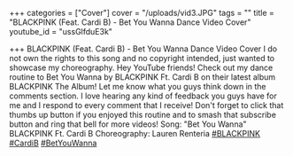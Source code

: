 +++
categories = ["Cover"]
cover = "/uploads/vid3.JPG"
tags = ""
title = "BLACKPINK (Feat. Cardi B) - Bet You Wanna Dance Video Cover"
youtube_id = "ussGlfduE3k"

+++
BLACKPINK (Feat. Cardi B) - Bet You Wanna Dance Video Cover I do not own the rights to this song and no copyright intended, just wanted to showcase my choreography. Hey YouTube friends! Check out my dance routine to Bet You Wanna by BLACKPINK Ft. Cardi B on their latest album BLACKPINK The Album! Let me know what you guys think down in the comments section. I love hearing any kind of feedback you guys have for me and I respond to every comment that I receive! Don't forget to click that thumbs up button if you enjoyed this routine and to smash that subscribe button and ring that bell for more videos! Song: "Bet You Wanna" BLACKPINK Ft. Cardi B Choreography: Lauren Renteria [#BLACKPINK](https://www.youtube.com/results?search_query=%23BLACKPINK) [#CardiB](https://www.youtube.com/results?search_query=%23CardiB) [#BetYouWanna](https://www.youtube.com/results?search_query=%23BetYouWanna)